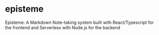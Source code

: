# episteme
Episteme: A Markdown Note-taking system built with React/Typescript for the frontend and Serverless with Node.js for the backend

